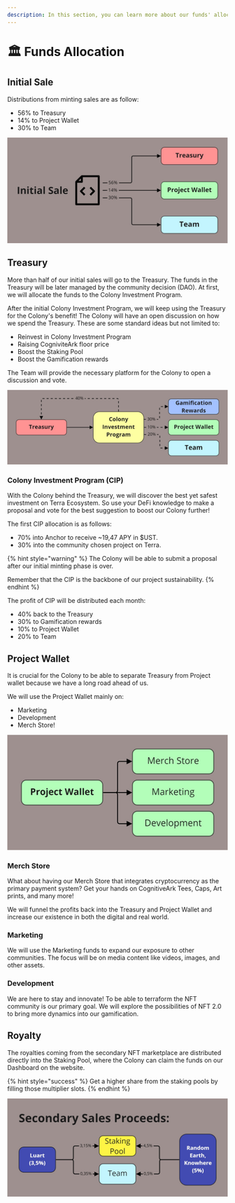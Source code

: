 ```yaml
---
description: In this section, you can learn more about our funds' allocation.
---
```


# 🏛 Funds Allocation

## Initial Sale

Distributions from minting sales are as follow:

* 56% to Treasury
* 14% to Project Wallet
* 30% to Team

![](<../.gitbook/assets/Finance - DOCS ALLOCATION A 1.jpg>)

## Treasury

More than half of our initial sales will go to the Treasury. The funds in the Treasury will be later managed by the community decision (DAO). At first, we will allocate the funds to the Colony Investment Program.

After the initial Colony Investment Program, we will keep using the Treasury for the Colony's benefit! The Colony will have an open discussion on how we spend the Treasury. These are some standard ideas but not limited to:

* Reinvest in Colony Investment Program
* Raising CogniviteArk floor price
* Boost the Staking Pool
* Boost the Gamification rewards

The Team will provide the necessary platform for the Colony to open a discussion and vote.

![](<../.gitbook/assets/Finance - DOCS ALLOCATION A 2.jpg>)

### Colony Investment Program (CIP)

With the Colony behind the Treasury, we will discover the best yet safest investment on Terra Ecosystem. So use your DeFi knowledge to make a proposal and vote for the best suggestion to boost our Colony further!

The first CIP allocation is as follows:

* 70% into Anchor to receive \~19,47 APY in $UST.
* 30% into the community chosen project on Terra.

{% hint style="warning" %}
The Colony will be able to submit a proposal after our initial minting phase is over.

Remember that the CIP is the backbone of our project sustainability.&#x20;
{% endhint %}

The profit of CIP will be distributed each month:

* 40% back to the Treasury
* 30% to Gamification rewards
* 10% to Project Wallet
* 20% to Team

## Project Wallet

It is crucial for the Colony to be able to separate Treasury from Project wallet because we have a long road ahead of us.

We will use the Project Wallet mainly on:&#x20;

* Marketing
* Development
* Merch Store!

![](<../.gitbook/assets/Finance - DOCS ALLOCATION A 3.jpg>)

### Merch Store

What about having our Merch Store that integrates cryptocurrency as the primary payment system? Get your hands on CognitiveArk Tees, Caps, Art prints, and many more!&#x20;

We will funnel the profits back into the Treasury and Project Wallet and increase our existence in both the digital and real world.

### Marketing

We will use the Marketing funds to expand our exposure to other communities. The focus will be on media content like videos, images, and other assets.

### Development

We are here to stay and innovate! To be able to terraform the NFT community is our primary goal. We will explore the possibilities of NFT 2.0 to bring more dynamics into our gamification.

## Royalty

The royalties coming from the secondary NFT marketplace are distributed directly into the Staking Pool, where the Colony can claim the funds on our Dashboard on the website.

{% hint style="success" %}
Get a higher share from the staking pools by filling those multiplier slots.&#x20;
{% endhint %}

<mark style="color:yellow;"></mark>

![](<../.gitbook/assets/Finance - DOCS ALLOCATION A 4.jpg>)

